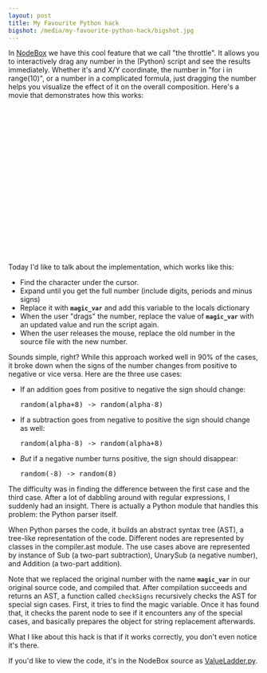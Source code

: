 ```yaml
---
layout: post
title: My Favourite Python hack
bigshot: /media/my-favourite-python-hack/bigshot.jpg
---
```

In [NodeBox](http://nodebox.net/) we have this cool feature that we call "the throttle". It allows you to interactively drag any number in the (Python) script and see the results immediately. Whether it's and X/Y coordinate, the number in "for i in range(10)", or a number in a complicated formula, just dragging the number helps you visualize the effect of it on the overall composition. Here's a movie that demonstrates how this works:

<object width="400" height="300"><param name="allowfullscreen" value="true" /><param name="allowscriptaccess" value="always" /><param name="movie" value="http://vimeo.com/moogaloop.swf?clip_id=3907211&amp;server=vimeo.com&amp;show_title=1&amp;show_byline=1&amp;show_portrait=0&amp;color=&amp;fullscreen=1" /><embed src="http://vimeo.com/moogaloop.swf?clip_id=3907211&amp;server=vimeo.com&amp;show_title=1&amp;show_byline=1&amp;show_portrait=0&amp;color=&amp;fullscreen=1" type="application/x-shockwave-flash" allowfullscreen="true" allowscriptaccess="always" width="400" height="300"></embed></object>

Today I'd like to talk about the implementation, which works like this:

* Find the character under the cursor.
* Expand until you get the full number (include digits, periods and minus signs)
* Replace it with <code>__magic_var__</code> and add this variable to the locals dictionary
* When the user "drags" the number, replace the value of <code>__magic_var__</code> with an updated value and run the script again.
* When the user releases the mouse, replace the old number in the source file with the new number.

Sounds simple, right? While this approach worked well in 90% of the cases, it broke down when the signs of the number changes from positive to negative or vice versa. Here are the three use cases:

* If an addition goes from positive to negative the sign should change:
  <pre>random(alpha+8) -> random(alpha-8)</pre>
* If a subtraction goes from negative to positive the sign should change as well:
  <pre>random(alpha-8) -> random(alpha+8)</pre>
* *But* if a negative number turns positive, the sign should disappear:
  <pre>random(-8) -> random(8)</pre>


The difficulty was in finding the difference between the first case and the third case. After a lot of dabbling around with regular expressions, I suddenly had an insight. There is actually a Python module that handles this problem: the Python parser itself.

When Python parses the code, it builds an abstract syntax tree (AST), a tree-like representation of the code. Different nodes are represented by classes in the compiler.ast module. The use cases above are represented by instance of Sub (a two-part subtraction), UnarySub (a negative number), and Addition (a two-part addition).

Note that we replaced the original number with the name <code>__magic_var__</code> in our original source code, and compiled that. After compilation succeeds and returns an AST, a function called <code>checkSigns</code> recursively checks the AST for special sign cases. First, it tries to find the magic variable. Once it has found that, it checks the parent node to see if it encounters any of the special cases, and basically prepares the object for string replacement afterwards.

What I like about this hack is that if it works correctly, you don't even notice it's there.

If you'd like to view the code, it's in the NodeBox source as [ValueLadder.py](https://github.com/nodebox/nodebox-pyobjc/blob/master/nodebox/gui/mac/ValueLadder.py).